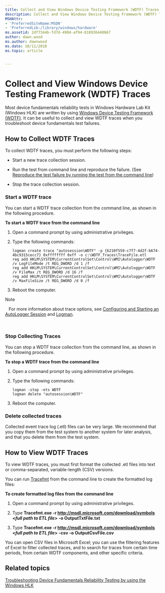 ```yaml
---
title: Collect and View Windows Device Testing Framework (WDTF) Traces
description: Collect and View Windows Device Testing Framework (WDTF) Traces
MSHAttr:
- 'PreferredSiteName:MSDN'
- 'PreferredLib:/library/windows/hardware'
ms.assetid: 2df7344b-fd7d-4904-af94-818936440667
author: dawn.wood
ms.author: dawnwood
ms.date: 10/11/2018
ms.topic: article


---
```


# Collect and View Windows Device Testing Framework (WDTF) Traces


Most device fundamentals reliability tests in Windows Hardware Lab Kit (Windows HLK) are written by using [Windows Device Testing Framework (WDTF)](http://go.microsoft.com/fwlink/?LinkID=296367). It can be useful to collect and view WDTF traces when you troubleshoot device fundamentals test failures.

## <span id="collect"></span><span id="COLLECT"></span>How to Collect WDTF Traces


To collect WDTF traces, you must perform the following steps:

-   Start a new trace collection session.

-   Run the test from command line and reproduce the failure. (See [Reproduce the test failure by running the test from the command line](reproduce-the-test-failure-by-running-the-test-from-the-command-line.md))

-   Stop the trace collection session.

### <span id="Start_a_WDTF_trace"></span><span id="start_a_wdtf_trace"></span><span id="START_A_WDTF_TRACE"></span>Start a WDTF trace

You can start a WDTF trace collection from the command line, as shown in the following procedure.

**To start a WDTF trace from the command line**

1.  Open a command prompt by using administrative privileges.

2.  Type the following commands:

    ``` syntax
    logman create trace "autosession\WDTF" -p {6210f559-c7f7-4d2f-b674-4bc9315cecc7} 0xffffffff 0xff -o c:\WDTF_Traces\TraceFile.etl
    reg add HKLM\SYSTEM\CurrentControlSet\Control\WMI\Autologger\WDTF /v LogFileMode /t REG_DWORD /d 1 /f
    reg add HKLM\SYSTEM\CurrentControlSet\Control\WMI\Autologger\WDTF /v FileMax /t REG_DWORD /d 16 /f
    reg add HKLM\SYSTEM\CurrentControlSet\Control\WMI\Autologger\WDTF /v MaxFileSize /t REG_DWORD /d 0 /f
    ```

3.  Reboot the computer.

>[!NOTE]
>  
For more information about trace options, see [Configuring and Starting an AutoLogger Session](http://go.microsoft.com/fwlink/?LinkID=296751) and [Logman](http://go.microsoft.com/fwlink/?LinkID=296752).

 

### <span id="Stop_Collecting_Traces"></span><span id="stop_collecting_traces"></span><span id="STOP_COLLECTING_TRACES"></span>Stop Collecting Traces

You can stop a WDTF trace collection from the command line, as shown in the following procedure.

**To stop a WDTF trace from the command line**

1.  Open a command prompt by using administrative privileges.

2.  Type the following commands:

    ``` syntax
    logman -stop -ets WDTF
    logman delete "autosession\WDTF"
    ```

3.  Reboot the computer.

### <span id="Delete_collected_traces"></span><span id="delete_collected_traces"></span><span id="DELETE_COLLECTED_TRACES"></span>Delete collected traces

Collected event trace log (.etl) files can be very large. We recommend that you copy them from the test system to another system for later analysis, and that you delete them from the test system.

## <span id="view"></span><span id="VIEW"></span>How to View WDTF Traces


To view WDTF traces, you must first format the collected .etl files into text or comma-separated, variable-length (CSV) versions.

You can run [Tracefmt](http://go.microsoft.com/fwlink/?LinkID=296461) from the command line to create the formatted log files:

**To create formatted log files from the command line**

1.  Open a command prompt by using administrative privileges.

2.  Type **Tracefmt.exe -r http://msdl.microsoft.com/download/symbols &lt;***full path to ETL file***&gt; -o OutputTxtFile.txt**

3.  Type **Tracefmt.exe -r http://msdl.microsoft.com/download/symbols &lt;***full path to ETL file***&gt; -csv -o OutputCsvFile.csv**

You can open CSV files in Microsoft Excel; you can use the filtering features of Excel to filter collected traces, and to search for traces from certain time periods, from certain WDTF components, and other specific criteria.

## <span id="related_topics"></span>Related topics


[Troubleshooting Device Fundamentals Reliability Testing by using the Windows HLK](troubleshooting-device-fundamentals-reliability-testing-by-using-the-windows-hck.md)

 

 







